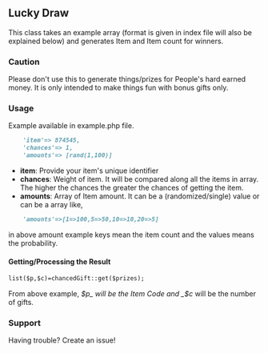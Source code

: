 ## Lucky Draw

This class takes an example array (format is given in index file will also be explained below) and generates Item and Item count for winners.

### Caution

Please don't use this to generate things/prizes for People's hard earned money. It is only intended to make things fun with bonus gifts only.

### Usage

Example available in example.php file.

```markdown
    'item'=> 874545,
    'chances'=> 1,
    'amounts'=> [rand(1,100)]
```

- **item**: Provide your item's unique identifier
- **chances**: Weight of item. It will be compared along all the items in array. The higher the chances the greater the chances of getting the item.
- **amounts**: Array of Item amount. It can be a (randomized/single) value or can be a array like,
```markdown
    'amounts'=>[1=>100,5=>50,10=>10,20=>5]
```
in above amount example keys mean the item count and the values means the probability.

#### Getting/Processing the Result
```markdown
list($p,$c)=chancedGift::get($prizes);
```

From above example, _$p_ will be the Item Code and _$c_ will be the number of gifts.

### Support

Having trouble? Create an issue!
